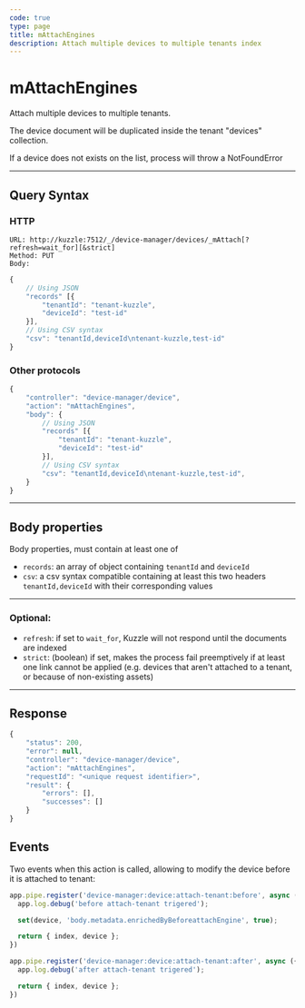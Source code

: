 ```yaml
---
code: true
type: page
title: mAttachEngines
description: Attach multiple devices to multiple tenants index
---
```


# mAttachEngines

Attach multiple devices to multiple tenants.

The device document will be duplicated inside the tenant "devices" collection.

If a device does not exists on the list, process will throw a NotFoundError

---

## Query Syntax

### HTTP

``` http
URL: http://kuzzle:7512/_/device-manager/devices/_mAttach[?refresh=wait_for][&strict]
Method: PUT
Body:
```

``` js
{
    // Using JSON
    "records" [{
        "tenantId": "tenant-kuzzle",
        "deviceId": "test-id"
    }],
    // Using CSV syntax
    "csv": "tenantId,deviceId\ntenant-kuzzle,test-id"
}
```

### Other protocols

``` js
{
    "controller": "device-manager/device",
    "action": "mAttachEngines",
    "body": {
        // Using JSON
        "records" [{
            "tenantId": "tenant-kuzzle",
            "deviceId": "test-id"
        }],
        // Using CSV syntax
        "csv": "tenantId,deviceId\ntenant-kuzzle,test-id",
    }
}
```

---

## Body properties

Body properties, must contain at least one of

- `records`: an array of object containing `tenantId` and `deviceId`
- `csv`: a csv syntax compatible containing at least this two headers `tenantId,deviceId` with their corresponding values

---

### Optional:

* `refresh`: if set to `wait_for`, Kuzzle will not respond until the documents are indexed
* `strict`: (boolean) if set, makes the process fail preemptively if at least one link cannot be applied (e.g. devices that aren't attached to a tenant, or because of non-existing assets)

---

## Response

``` js
{
    "status": 200,
    "error": null,
    "controller": "device-manager/device",
    "action": "mAttachEngines",
    "requestId": "<unique request identifier>",
    "result": {
        "errors": [],
        "successes": []
    }
}
```

## Events

Two events when this action is called, allowing to modify the device before it is attached to tenant:

```js
app.pipe.register('device-manager:device:attach-tenant:before', async ({ index, device }) => {
  app.log.debug('before attach-tenant trigered');

  set(device, 'body.metadata.enrichedByBeforeattachEngine', true);

  return { index, device };
})

app.pipe.register('device-manager:device:attach-tenant:after', async ({ index, device }) => {
  app.log.debug('after attach-tenant trigered');

  return { index, device };
})
```
